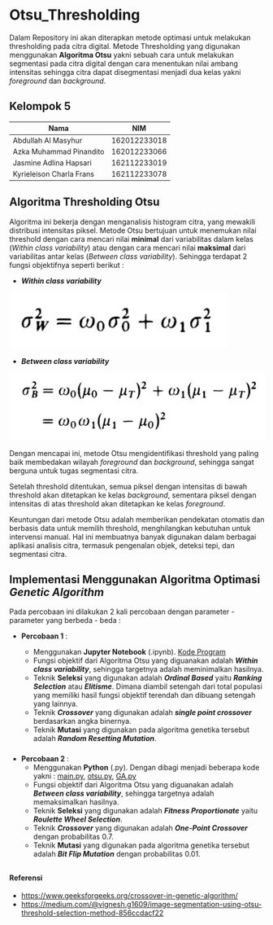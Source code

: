 # Otsu_Thresholding
Dalam Repository ini akan diterapkan metode optimasi untuk melakukan thresholding pada citra digital. Metode Thresholding yang digunakan menggunakan **Algoritma Otsu** yakni sebuah cara untuk melakukan segmentasi pada citra digital dengan cara menentukan nilai ambang intensitas sehingga citra dapat disegmentasi menjadi dua kelas yakni *foreground* dan *background*.

## Kelompok 5
| Nama                     | NIM          |
| ------------------------ | ------------ |
| Abdullah Al Masyhur      | 162012233018 |
| Azka Muhammad Pinandito  | 162012233066 |
| Jasmine Adlina Hapsari   | 162112233019 |
| Kyrieleison Charla Frans | 162112233078 |


## Algoritma Thresholding Otsu

Algoritma ini bekerja dengan menganalisis histogram citra, yang mewakili distribusi intensitas piksel. Metode Otsu bertujuan untuk menemukan nilai threshold dengan cara mencari nilai **minimal** dari variabilitas dalam kelas (*Within class variability*) atau dengan cara mencari nilai **maksimal** dari variabilitas antar kelas (*Between class variability*). Sehingga terdapat 2 fungsi objektifnya seperti berikut :

- ***Within class variability***
  
![Alt text](assets/wcb.png)

- ***Between class variability*** 
  
![Alt text](assets/bcv.png)
  

Dengan mencapai ini, metode Otsu mengidentifikasi threshold yang paling baik membedakan wilayah *foreground* dan *background*, sehingga sangat berguna untuk tugas segmentasi citra.

Setelah threshold ditentukan, semua piksel dengan intensitas di bawah threshold akan ditetapkan ke kelas *background*, sementara piksel dengan intensitas di atas threshold akan ditetapkan ke kelas *foreground*.

Keuntungan dari metode Otsu adalah memberikan pendekatan otomatis dan berbasis data untuk memilih threshold, menghilangkan kebutuhan untuk intervensi manual. Hal ini membuatnya banyak digunakan dalam berbagai aplikasi analisis citra, termasuk pengenalan objek, deteksi tepi, dan segmentasi citra.


##
## Implementasi Menggunakan Algoritma Optimasi *Genetic Algorithm*
Pada percobaan ini dilakukan 2 kali percobaan dengan parameter - parameter yang berbeda - beda :
- **Percobaan 1** :

  - Menggunakan ****Jupyter Notebook**** (.ipynb). [Kode Program](https://github.com/thirdnostalgia/Otsu_Thresholding/tree/main/Percobaan_1/Otsu_with_GA.ipynb)
  - Fungsi objektif dari Algoritma Otsu yang diguanakan adalah ***Within class variability***, sehingga targetnya adalah meminimalkan hasilnya.
  - Teknik **Seleksi** yang digunakan adalah ***Ordinal Based*** yaitu ***Ranking Selection*** atau ***Elitisme***. Dimana diambil setengah dari total populasi yang memiliki hasil fungsi objektif terendah dan dibuang setengah yang lainnya.
  - Teknik ***Crossover*** yang digunakan adalah ***single point crossover*** berdasarkan angka binernya.
  - Teknik **Mutasi** yang digunakan pada algoritma genetika tersebut adalah ***Random Resetting Mutation***. 
 
###
- **Percobaan 2** :
  -  Menggunakan ****Python**** (.py). Dengan dibagi menjadi beberapa kode yakni : [main.py](https://github.com/thirdnostalgia/Otsu_Thresholding/tree/main/Percobaan_2/main.py), [otsu.py](https://github.com/thirdnostalgia/Otsu_Thresholding/tree/main/Percobaan_2/otsu.py), [GA.py](https://github.com/thirdnostalgia/Otsu_Thresholding/tree/main/Percobaan_2/GA.py)
  - Fungsi objektif dari Algoritma Otsu yang diguanakan adalah ***Between class variability***, sehingga targetnya adalah memaksimalkan hasilnya.
  - Teknik **Seleksi** yang digunakan adalah ***Fitness Proportionate*** yaitu ***Roulette Wheel Selection***.
  - Teknik ***Crossover*** yang digunakan adalah ***One-Point Crossover*** dengan probabilitas 0.7.
  - Teknik **Mutasi** yang digunakan pada algoritma genetika tersebut adalah ***Bit Flip Mutation*** dengan probabilitas 0.01. 


##
#### Referensi

- https://www.geeksforgeeks.org/crossover-in-genetic-algorithm/
- https://medium.com/@vignesh.g1609/image-segmentation-using-otsu-threshold-selection-method-856ccdacf22
